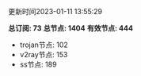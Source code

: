 更新时间2023-01-11 13:55:29

**总订阅: 73**
**总节点: 1404**
**有效节点: 444**
- trojan节点: 102
- v2ray节点: 153
- ss节点: 189
